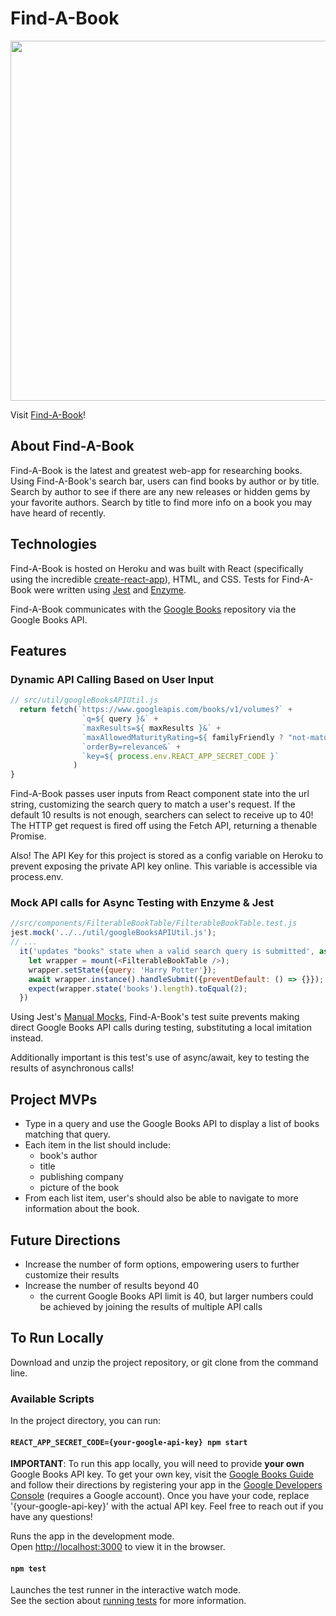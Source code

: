 # Find-A-Book

<p align=center>
    <img src='https://user-images.githubusercontent.com/43548466/60144651-35ca1900-9791-11e9-9f01-a82474208e30.gif' style="width:60vw;"/>
</p>

Visit [Find-A-Book](https://find-a-book.herokuapp.com/)!

## About Find-A-Book
Find-A-Book is the latest and greatest web-app for researching books. Using Find-A-Book's search bar, users can find books by author or by title. Search by author to see if there are any new releases or hidden gems by your favorite authors. Search by title to find more info on a book you may have heard of recently.

## Technologies
Find-A-Book is hosted on Heroku and was built with React (specifically using the incredible [create-react-app](https://github.com/facebook/create-react-app)), HTML, and CSS. Tests for Find-A-Book were written using [Jest](https://jestjs.io/) and [Enzyme](https://airbnb.io/enzyme/).

Find-A-Book communicates with the [Google Books](https://developers.google.com/books/) repository via the Google Books API.

## Features

### Dynamic API Calling Based on User Input
```javascript
// src/util/googleBooksAPIUtil.js
  return fetch(`https://www.googleapis.com/books/v1/volumes?` +
                `q=${ query }&` +
                `maxResults=${ maxResults }&` +
                `maxAllowedMaturityRating=${ familyFriendly ? "not-mature" : "mature" }&` +
                `orderBy=relevance&` +
                `key=${ process.env.REACT_APP_SECRET_CODE }`
              )
}
```
Find-A-Book passes user inputs from React component state into the url string, customizing the search query to match a user's request. If the default 10 results is not enough, searchers can select to receive up to 40! The HTTP get request is fired off using the Fetch API, returning a thenable Promise.

Also! The API Key for this project is stored as a config variable on Heroku to prevent exposing the private API key online. This variable is accessible via process.env.

### Mock API calls for Async Testing with Enzyme & Jest

```javascript
//src/components/FilterableBookTable/FilterableBookTable.test.js
jest.mock('../../util/googleBooksAPIUtil.js');
// ...
  it('updates "books" state when a valid search query is submitted', async() => {
    let wrapper = mount(<FilterableBookTable />);
    wrapper.setState({query: 'Harry Potter'});
    await wrapper.instance().handleSubmit({preventDefault: () => {}});
    expect(wrapper.state('books').length).toEqual(2);
  })
```
Using Jest's [Manual Mocks](https://jestjs.io/docs/en/manual-mocks), Find-A-Book's test suite prevents making direct Google Books API calls during testing, substituting a local imitation instead. 

Additionally important is this test's use of async/await, key to testing the results of asynchronous calls!

## Project MVPs

- Type in a query and use the Google Books API to display a list of books matching that query.
- Each item in the list should include:
    - book's author
    - title
    - publishing company
    - picture of the book
- From each list item, user's should also be able to navigate to more information about the book.

## Future Directions
- Increase the number of form options, empowering users to further customize their results 
- Increase the number of results beyond 40 
    - the current Google Books API limit is 40, but larger numbers could be achieved by joining the results of multiple API calls

## To Run Locally

Download and unzip the project repository, or git clone from the command line.

### Available Scripts

In the project directory, you can run:

#### `REACT_APP_SECRET_CODE={your-google-api-key} npm start`
**IMPORTANT**: To run this app locally, you will need to provide **your own** Google Books API key. To get your own key, visit the [Google Books Guide](https://developers.google.com/books/docs/v1/using#auth) and follow their directions by registering your app in the [Google Developers Console](https://console.developers.google.com/apis/dashboard) (requires a Google account). Once you have your code, replace '{your-google-api-key}' with the actual API key. Feel free to reach out if you have any questions!

Runs the app in the development mode.<br>
Open [http://localhost:3000](http://localhost:3000) to view it in the browser.

#### `npm test`

Launches the test runner in the interactive watch mode.<br>
See the section about [running tests](https://facebook.github.io/create-react-app/docs/running-tests) for more information.
